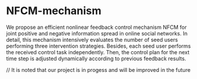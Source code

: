# NFCM-mechanism
We propose an efficient nonlinear feedback control mechanism NFCM for joint positive and negative information spread in online social networks. In detail, this mechanism intensively evaluates the number of seed users performing three intervention strategies. Besides, each seed user performs the received control task independently. Then, the control plan for the next time step is adjusted dynamically according to previous feedback results.


// It is noted that our project is in progess and will be improved in the future
